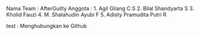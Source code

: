 Nama Team : AfterGuilty
Anggota   : 1. Agil Gilang C.S
            2. Bilal Shandyarta S
            3. Kholid Fauzi
            4. M. Shalahudin Ayubi F
            5. Adisty Pramudita Putri R

test    : Menghubungkan ke Github